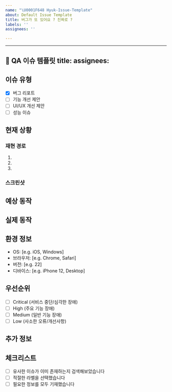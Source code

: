 ```yaml
---
name: "\U0001F648 Hyuk-Issue-Template"
about: Default Issue Template
title: 버그가 또 있어요 ? 진짜로 ?
labels: ''
assignees: ''

---
```


---
🙈 QA 이슈 템플릿
title: 
assignees: 
---

## 이슈 유형
<!-- 해당하는 항목의 [ ]를 [x]로 변경해주세요!  (해당하는 항목에 [x] 표시)-->
- [x] 버그 리포트
- [ ] 기능 개선 제안
- [ ] UI/UX 개선 제안
- [ ] 성능 이슈

## 현재 상황
<!-- 발견한 문제나 개선이 필요한 상황을 상세히 설명해주세요 -->

### 재현 경로
<!-- 버그의 경우 문제를 재현하기 위한 단계별 과정을 설명해주세요 -->
1. 
2. 
3. 

### 스크린샷
<!-- 관련 스크린샷이나 동영상이 있다면 첨부해주세요 -->

## 예상 동작
<!-- 정상적으로 동작했을 때 기대되는 결과를 설명해주세요 -->

## 실제 동작
<!-- 현재 발생하고 있는 문제 상황을 설명해주세요 -->

## 환경 정보
<!-- 문제가 발생한 환경 정보를 제공해주세요 -->
- OS: [e.g. iOS, Windows]
- 브라우저: [e.g. Chrome, Safari]
- 버전: [e.g. 22]
- 디바이스: [e.g. iPhone 12, Desktop]

## 우선순위
<!-- 해당하는 항목의 [ ]를 [x]로 변경해주세요! (해당하는 항목에 [x] 표시) -->
- [ ] Critical (서비스 중단/심각한 장애)
- [ ] High (주요 기능 장애)
- [ ] Medium (일반 기능 장애)
- [ ] Low (사소한 오류/개선사항)

## 추가 정보
<!-- 문제 해결에 도움이 될 만한 추가 정보가 있다면 기재해주세요 -->

## 체크리스트
<!-- 이슈를 등록하기 전에 확인해주세요 -->
- [ ] 유사한 이슈가 이미 존재하는지 검색해보았습니다
- [ ] 적절한 라벨을 선택했습니다
- [ ] 필요한 정보를 모두 기재했습니다
